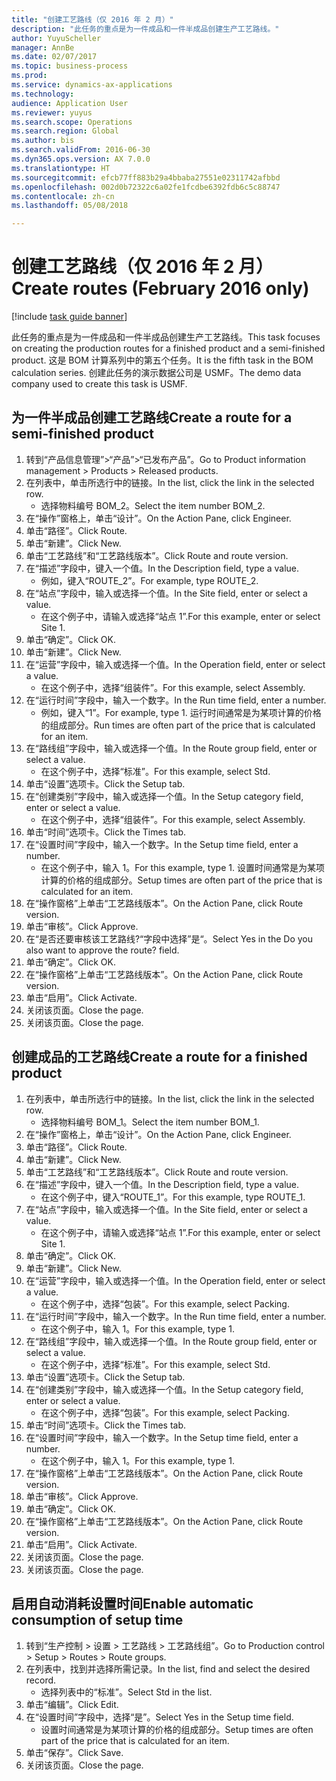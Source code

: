 ```yaml
--- 
title: "创建工艺路线（仅 2016 年 2 月）"
description: "此任务的重点是为一件成品和一件半成品创建生产工艺路线。"
author: YuyuScheller
manager: AnnBe
ms.date: 02/07/2017
ms.topic: business-process
ms.prod: 
ms.service: dynamics-ax-applications
ms.technology: 
audience: Application User
ms.reviewer: yuyus
ms.search.scope: Operations
ms.search.region: Global
ms.author: bis
ms.search.validFrom: 2016-06-30
ms.dyn365.ops.version: AX 7.0.0
ms.translationtype: HT
ms.sourcegitcommit: efcb77ff883b29a4bbaba27551e02311742afbbd
ms.openlocfilehash: 002d0b72322c6a02fe1fcdbe6392fdb6c5c88747
ms.contentlocale: zh-cn
ms.lasthandoff: 05/08/2018

---
```

# <a name="create-routes-february-2016-only"></a><span data-ttu-id="a5de3-103">创建工艺路线（仅 2016 年 2 月）</span><span class="sxs-lookup"><span data-stu-id="a5de3-103">Create routes (February 2016 only)</span></span>

[!include [task guide banner](../../includes/task-guide-banner.md)]

<span data-ttu-id="a5de3-104">此任务的重点是为一件成品和一件半成品创建生产工艺路线。</span><span class="sxs-lookup"><span data-stu-id="a5de3-104">This task focuses on creating the production routes for a finished product and a semi-finished product.</span></span> <span data-ttu-id="a5de3-105">这是 BOM 计算系列中的第五个任务。</span><span class="sxs-lookup"><span data-stu-id="a5de3-105">It is the fifth task in the BOM calculation series.</span></span> <span data-ttu-id="a5de3-106">创建此任务的演示数据公司是 USMF。</span><span class="sxs-lookup"><span data-stu-id="a5de3-106">The demo data company used to create this task is USMF.</span></span>


## <a name="create-a-route-for-a-semi-finished-product"></a><span data-ttu-id="a5de3-107">为一件半成品创建工艺路线</span><span class="sxs-lookup"><span data-stu-id="a5de3-107">Create a route for a semi-finished product</span></span>
1. <span data-ttu-id="a5de3-108">转到“产品信息管理”>“产品”>“已发布产品”。</span><span class="sxs-lookup"><span data-stu-id="a5de3-108">Go to Product information management > Products > Released products.</span></span>
2. <span data-ttu-id="a5de3-109">在列表中，单击所选行中的链接。</span><span class="sxs-lookup"><span data-stu-id="a5de3-109">In the list, click the link in the selected row.</span></span>
    * <span data-ttu-id="a5de3-110">选择物料编号 BOM_2。</span><span class="sxs-lookup"><span data-stu-id="a5de3-110">Select the item number BOM_2.</span></span>  
3. <span data-ttu-id="a5de3-111">在“操作”窗格上，单击“设计”。</span><span class="sxs-lookup"><span data-stu-id="a5de3-111">On the Action Pane, click Engineer.</span></span>
4. <span data-ttu-id="a5de3-112">单击“路径”。</span><span class="sxs-lookup"><span data-stu-id="a5de3-112">Click Route.</span></span>
5. <span data-ttu-id="a5de3-113">单击“新建”。</span><span class="sxs-lookup"><span data-stu-id="a5de3-113">Click New.</span></span>
6. <span data-ttu-id="a5de3-114">单击“工艺路线”和“工艺路线版本”。</span><span class="sxs-lookup"><span data-stu-id="a5de3-114">Click Route and route version.</span></span>
7. <span data-ttu-id="a5de3-115">在“描述”字段中，键入一个值。</span><span class="sxs-lookup"><span data-stu-id="a5de3-115">In the Description field, type a value.</span></span>
    * <span data-ttu-id="a5de3-116">例如，键入“ROUTE_2”。</span><span class="sxs-lookup"><span data-stu-id="a5de3-116">For example, type ROUTE_2.</span></span>  
8. <span data-ttu-id="a5de3-117">在“站点”字段中，输入或选择一个值。</span><span class="sxs-lookup"><span data-stu-id="a5de3-117">In the Site field, enter or select a value.</span></span>
    * <span data-ttu-id="a5de3-118">在这个例子中，请输入或选择“站点 1”.</span><span class="sxs-lookup"><span data-stu-id="a5de3-118">For this example, enter or select Site 1.</span></span>  
9. <span data-ttu-id="a5de3-119">单击“确定”。</span><span class="sxs-lookup"><span data-stu-id="a5de3-119">Click OK.</span></span>
10. <span data-ttu-id="a5de3-120">单击“新建”。</span><span class="sxs-lookup"><span data-stu-id="a5de3-120">Click New.</span></span>
11. <span data-ttu-id="a5de3-121">在“运营”字段中，输入或选择一个值。</span><span class="sxs-lookup"><span data-stu-id="a5de3-121">In the Operation field, enter or select a value.</span></span>
    * <span data-ttu-id="a5de3-122">在这个例子中，选择“组装件”。</span><span class="sxs-lookup"><span data-stu-id="a5de3-122">For this example, select Assembly.</span></span>  
12. <span data-ttu-id="a5de3-123">在“运行时间”字段中，输入一个数字。</span><span class="sxs-lookup"><span data-stu-id="a5de3-123">In the Run time field, enter a number.</span></span>
    * <span data-ttu-id="a5de3-124">例如，键入“1”。</span><span class="sxs-lookup"><span data-stu-id="a5de3-124">For example, type 1.</span></span> <span data-ttu-id="a5de3-125">运行时间通常是为某项计算的价格的组成部分。</span><span class="sxs-lookup"><span data-stu-id="a5de3-125">Run times are often part of the price that is calculated for an item.</span></span>  
13. <span data-ttu-id="a5de3-126">在“路线组”字段中，输入或选择一个值。</span><span class="sxs-lookup"><span data-stu-id="a5de3-126">In the Route group field, enter or select a value.</span></span>
    * <span data-ttu-id="a5de3-127">在这个例子中，选择“标准”。</span><span class="sxs-lookup"><span data-stu-id="a5de3-127">For this example, select Std.</span></span>  
14. <span data-ttu-id="a5de3-128">单击“设置”选项卡。</span><span class="sxs-lookup"><span data-stu-id="a5de3-128">Click the Setup tab.</span></span>
15. <span data-ttu-id="a5de3-129">在“创建类别”字段中，输入或选择一个值。</span><span class="sxs-lookup"><span data-stu-id="a5de3-129">In the Setup category field, enter or select a value.</span></span>
    * <span data-ttu-id="a5de3-130">在这个例子中，选择“组装件”。</span><span class="sxs-lookup"><span data-stu-id="a5de3-130">For this example, select Assembly.</span></span>  
16. <span data-ttu-id="a5de3-131">单击“时间”选项卡。</span><span class="sxs-lookup"><span data-stu-id="a5de3-131">Click the Times tab.</span></span>
17. <span data-ttu-id="a5de3-132">在“设置时间”字段中，输入一个数字。</span><span class="sxs-lookup"><span data-stu-id="a5de3-132">In the Setup time field, enter a number.</span></span>
    * <span data-ttu-id="a5de3-133">在这个例子中，输入 1。</span><span class="sxs-lookup"><span data-stu-id="a5de3-133">For this example, type 1.</span></span> <span data-ttu-id="a5de3-134">设置时间通常是为某项计算的价格的组成部分。</span><span class="sxs-lookup"><span data-stu-id="a5de3-134">Setup times are often part of the price that is calculated for an item.</span></span>  
18. <span data-ttu-id="a5de3-135">在“操作窗格”上单击“工艺路线版本”。</span><span class="sxs-lookup"><span data-stu-id="a5de3-135">On the Action Pane, click Route version.</span></span>
19. <span data-ttu-id="a5de3-136">单击“审核”。</span><span class="sxs-lookup"><span data-stu-id="a5de3-136">Click Approve.</span></span>
20. <span data-ttu-id="a5de3-137">在“是否还要审核该工艺路线?“字段中选择”是“。</span><span class="sxs-lookup"><span data-stu-id="a5de3-137">Select Yes in the Do you also want to approve the route? field.</span></span>
21. <span data-ttu-id="a5de3-138">单击“确定”。</span><span class="sxs-lookup"><span data-stu-id="a5de3-138">Click OK.</span></span>
22. <span data-ttu-id="a5de3-139">在“操作窗格”上单击“工艺路线版本”。</span><span class="sxs-lookup"><span data-stu-id="a5de3-139">On the Action Pane, click Route version.</span></span>
23. <span data-ttu-id="a5de3-140">单击“启用”。</span><span class="sxs-lookup"><span data-stu-id="a5de3-140">Click Activate.</span></span>
24. <span data-ttu-id="a5de3-141">关闭该页面。</span><span class="sxs-lookup"><span data-stu-id="a5de3-141">Close the page.</span></span>
25. <span data-ttu-id="a5de3-142">关闭该页面。</span><span class="sxs-lookup"><span data-stu-id="a5de3-142">Close the page.</span></span>

## <a name="create-a-route-for-a-finished-product"></a><span data-ttu-id="a5de3-143">创建成品的工艺路线</span><span class="sxs-lookup"><span data-stu-id="a5de3-143">Create a route for a finished product</span></span>
1. <span data-ttu-id="a5de3-144">在列表中，单击所选行中的链接。</span><span class="sxs-lookup"><span data-stu-id="a5de3-144">In the list, click the link in the selected row.</span></span>
    * <span data-ttu-id="a5de3-145">选择物料编号 BOM_1。</span><span class="sxs-lookup"><span data-stu-id="a5de3-145">Select the item number BOM_1.</span></span>  
2. <span data-ttu-id="a5de3-146">在“操作”窗格上，单击“设计”。</span><span class="sxs-lookup"><span data-stu-id="a5de3-146">On the Action Pane, click Engineer.</span></span>
3. <span data-ttu-id="a5de3-147">单击“路径”。</span><span class="sxs-lookup"><span data-stu-id="a5de3-147">Click Route.</span></span>
4. <span data-ttu-id="a5de3-148">单击“新建”。</span><span class="sxs-lookup"><span data-stu-id="a5de3-148">Click New.</span></span>
5. <span data-ttu-id="a5de3-149">单击“工艺路线”和“工艺路线版本”。</span><span class="sxs-lookup"><span data-stu-id="a5de3-149">Click Route and route version.</span></span>
6. <span data-ttu-id="a5de3-150">在“描述”字段中，键入一个值。</span><span class="sxs-lookup"><span data-stu-id="a5de3-150">In the Description field, type a value.</span></span>
    * <span data-ttu-id="a5de3-151">在这个例子中，键入“ROUTE_1”。</span><span class="sxs-lookup"><span data-stu-id="a5de3-151">For this example, type ROUTE_1.</span></span>  
7. <span data-ttu-id="a5de3-152">在“站点”字段中，输入或选择一个值。</span><span class="sxs-lookup"><span data-stu-id="a5de3-152">In the Site field, enter or select a value.</span></span>
    * <span data-ttu-id="a5de3-153">在这个例子中，请输入或选择“站点 1”.</span><span class="sxs-lookup"><span data-stu-id="a5de3-153">For this example, enter or select Site 1.</span></span>  
8. <span data-ttu-id="a5de3-154">单击“确定”。</span><span class="sxs-lookup"><span data-stu-id="a5de3-154">Click OK.</span></span>
9. <span data-ttu-id="a5de3-155">单击“新建”。</span><span class="sxs-lookup"><span data-stu-id="a5de3-155">Click New.</span></span>
10. <span data-ttu-id="a5de3-156">在“运营”字段中，输入或选择一个值。</span><span class="sxs-lookup"><span data-stu-id="a5de3-156">In the Operation field, enter or select a value.</span></span>
    * <span data-ttu-id="a5de3-157">在这个例子中，选择“包装”。</span><span class="sxs-lookup"><span data-stu-id="a5de3-157">For this example, select Packing.</span></span>  
11. <span data-ttu-id="a5de3-158">在“运行时间”字段中，输入一个数字。</span><span class="sxs-lookup"><span data-stu-id="a5de3-158">In the Run time field, enter a number.</span></span>
    * <span data-ttu-id="a5de3-159">在这个例子中，输入 1。</span><span class="sxs-lookup"><span data-stu-id="a5de3-159">For this example, type 1.</span></span>  
12. <span data-ttu-id="a5de3-160">在“路线组”字段中，输入或选择一个值。</span><span class="sxs-lookup"><span data-stu-id="a5de3-160">In the Route group field, enter or select a value.</span></span>
    * <span data-ttu-id="a5de3-161">在这个例子中，选择“标准”。</span><span class="sxs-lookup"><span data-stu-id="a5de3-161">For this example, select Std.</span></span>  
13. <span data-ttu-id="a5de3-162">单击“设置”选项卡。</span><span class="sxs-lookup"><span data-stu-id="a5de3-162">Click the Setup tab.</span></span>
14. <span data-ttu-id="a5de3-163">在“创建类别”字段中，输入或选择一个值。</span><span class="sxs-lookup"><span data-stu-id="a5de3-163">In the Setup category field, enter or select a value.</span></span>
    * <span data-ttu-id="a5de3-164">在这个例子中，选择“包装”。</span><span class="sxs-lookup"><span data-stu-id="a5de3-164">For this example, select Packing.</span></span>  
15. <span data-ttu-id="a5de3-165">单击“时间”选项卡。</span><span class="sxs-lookup"><span data-stu-id="a5de3-165">Click the Times tab.</span></span>
16. <span data-ttu-id="a5de3-166">在“设置时间”字段中，输入一个数字。</span><span class="sxs-lookup"><span data-stu-id="a5de3-166">In the Setup time field, enter a number.</span></span>
    * <span data-ttu-id="a5de3-167">在这个例子中，输入 1。</span><span class="sxs-lookup"><span data-stu-id="a5de3-167">For this example, type 1.</span></span>  
17. <span data-ttu-id="a5de3-168">在“操作窗格”上单击“工艺路线版本”。</span><span class="sxs-lookup"><span data-stu-id="a5de3-168">On the Action Pane, click Route version.</span></span>
18. <span data-ttu-id="a5de3-169">单击“审核”。</span><span class="sxs-lookup"><span data-stu-id="a5de3-169">Click Approve.</span></span>
19. <span data-ttu-id="a5de3-170">单击“确定”。</span><span class="sxs-lookup"><span data-stu-id="a5de3-170">Click OK.</span></span>
20. <span data-ttu-id="a5de3-171">在“操作窗格”上单击“工艺路线版本”。</span><span class="sxs-lookup"><span data-stu-id="a5de3-171">On the Action Pane, click Route version.</span></span>
21. <span data-ttu-id="a5de3-172">单击“启用”。</span><span class="sxs-lookup"><span data-stu-id="a5de3-172">Click Activate.</span></span>
22. <span data-ttu-id="a5de3-173">关闭该页面。</span><span class="sxs-lookup"><span data-stu-id="a5de3-173">Close the page.</span></span>
23. <span data-ttu-id="a5de3-174">关闭该页面。</span><span class="sxs-lookup"><span data-stu-id="a5de3-174">Close the page.</span></span>

## <a name="enable-automatic-consumption-of-setup-time"></a><span data-ttu-id="a5de3-175">启用自动消耗设置时间</span><span class="sxs-lookup"><span data-stu-id="a5de3-175">Enable automatic consumption of setup time</span></span>
1. <span data-ttu-id="a5de3-176">转到“生产控制 > 设置 > 工艺路线 > 工艺路线组”。</span><span class="sxs-lookup"><span data-stu-id="a5de3-176">Go to Production control > Setup > Routes > Route groups.</span></span>
2. <span data-ttu-id="a5de3-177">在列表中，找到并选择所需记录。</span><span class="sxs-lookup"><span data-stu-id="a5de3-177">In the list, find and select the desired record.</span></span>
    * <span data-ttu-id="a5de3-178">选择列表中的“标准”。</span><span class="sxs-lookup"><span data-stu-id="a5de3-178">Select Std in the list.</span></span>  
3. <span data-ttu-id="a5de3-179">单击“编辑”。</span><span class="sxs-lookup"><span data-stu-id="a5de3-179">Click Edit.</span></span>
4. <span data-ttu-id="a5de3-180">在“设置时间”字段中，选择“是”。</span><span class="sxs-lookup"><span data-stu-id="a5de3-180">Select Yes in the Setup time field.</span></span>
    * <span data-ttu-id="a5de3-181">设置时间通常是为某项计算的价格的组成部分。</span><span class="sxs-lookup"><span data-stu-id="a5de3-181">Setup times are often part of the price that is calculated for an item.</span></span>  
5. <span data-ttu-id="a5de3-182">单击“保存”。</span><span class="sxs-lookup"><span data-stu-id="a5de3-182">Click Save.</span></span>
6. <span data-ttu-id="a5de3-183">关闭该页面。</span><span class="sxs-lookup"><span data-stu-id="a5de3-183">Close the page.</span></span>


